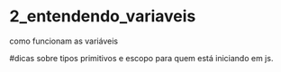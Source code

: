 # 2_entendendo_variaveis
como funcionam as variáveis

#dicas sobre tipos primitivos e escopo para quem está iniciando em js.
